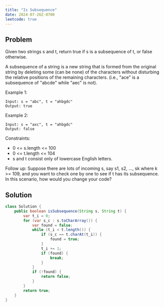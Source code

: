 ```yaml
---
title: "Is Subsequence"
date: 2024-07-26Z-0700
leetcode: true
---
```


## Problem

Given two strings s and t, return true if s is a subsequence of t, or false otherwise.

A subsequence of a string is a new string that is formed from the original string by deleting some (can be none) of the characters without disturbing the relative positions of the remaining characters. (i.e., "ace" is a subsequence of "abcde" while "aec" is not).

Example 1:

```text
Input: s = "abc", t = "ahbgdc"
Output: true
```

Example 2:

```text
Input: s = "axc", t = "ahbgdc"
Output: false
```

Constraints:

- 0 <= s.length <= 100
- 0 <= t.length <= 104
- s and t consist only of lowercase English letters.

Follow up: Suppose there are lots of incoming s, say s1, s2, ..., sk where k >= 109, and you want to check one by one to see if t has its subsequence. In this scenario, how would you change your code?

## Solution

```java
class Solution {
    public boolean isSubsequence(String s, String t) {
        var t_i = 0;
        for (var s_c : s.toCharArray()) {
            var found = false;
            while (t_i < t.length()) {
                if (s_c == t.charAt(t_i)) {
                    found = true;
                }
                t_i += 1;
                if (found) {
                    break;
                }
            }
            if (!found) {
                return false;
            }
        }
        return true;
    }
}
```
